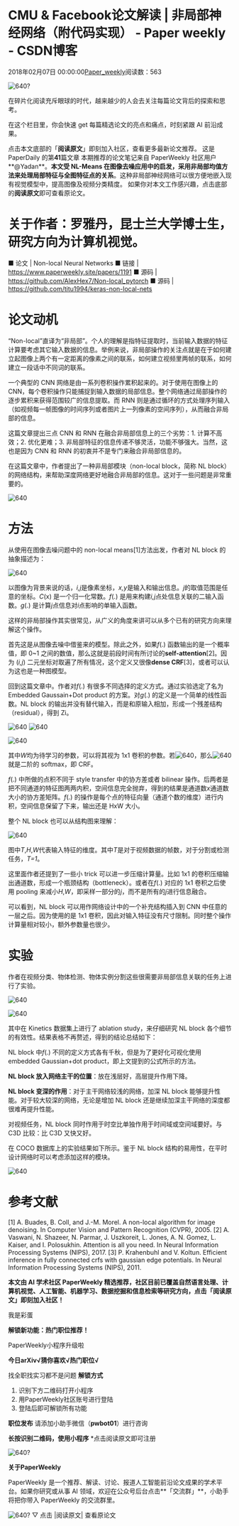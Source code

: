 
# CMU & Facebook论文解读 | 非局部神经网络（附代码实现） - Paper weekly - CSDN博客


2018年02月07日 00:00:00[Paper_weekly](https://me.csdn.net/c9Yv2cf9I06K2A9E)阅读数：563



![640?](https://ss.csdn.net/p?https://mmbiz.qpic.cn/mmbiz_jpg/VBcD02jFhgl7VHx00TkzicBMAfz1dFT8icD4HwmJZpt0Jiccw6ns7c3co7MpZslIia8VAuZicUTSuoPaq6hE4KbxWPg/640?)

在碎片化阅读充斥眼球的时代，越来越少的人会去关注每篇论文背后的探索和思考。

在这个栏目里，你会快速 get 每篇精选论文的亮点和痛点，时刻紧跟 AI 前沿成果。

点击本文底部的「**阅读原文**」即刻加入社区，查看更多最新论文推荐。
这是 PaperDaily 的第**41**篇文章
本期推荐的论文笔记来自 PaperWeekly 社区用户**@Yadan**。**本文受 NL-Means 在图像去噪应用中的启发，采用非局部均值方法来处理局部特征与全图特征点的关系**。这种非局部神经网络可以很方便地嵌入现有视觉模型中，提高图像及视频分类精度。
如果你对本文工作感兴趣，点击底部的**阅读原文**即可查看原论文。
# 关于作者：罗雅丹，昆士兰大学博士生，研究方向为计算机视觉。

■ 论文 | Non-local Neural Networks
■ 链接 | https://www.paperweekly.site/papers/1191
■ 源码 | https://github.com/AlexHex7/Non-local_pytorch
■ 源码 | https://github.com/titu1994/keras-non-local-nets

# 论文动机

“Non-local”直译为“非局部”。个人的理解是指特征提取时，当前输入数据的特征计算要考虑其它输入数据的信息。举例来说，非局部操作的关注点就是在于如何建立起图像上两个有一定距离的像素之间的联系，如何建立视频里两帧的联系，如何建立一段话中不同词的联系。

一个典型的 CNN 网络是由一系列卷积操作累积起来的。对于使用在图像上的 CNN，每个卷积操作只能捕捉到输入数据的局部信息。整个网络通过局部操作的逐步累积来获得范围较广的信息提取。而 RNN 则是通过循环的方式处理序列输入（如视频每一帧图像的时间序列或者图片上一列像素的空间序列），从而融合非局部的信息。

这篇文章提出三点 CNN 和 RNN 在融合非局部信息上的三个劣势：1. 计算不高效；2. 优化更难；3. 非局部特征的信息传递不够灵活，功能不够强大。当然，这也是因为 CNN 和 RNN 的初衷并不是专门来融合非局部信息的。

在这篇文章中，作者提出了一种非局部模块（non-local block，简称 NL block）的网络结构，来帮助深度网络更好地融合非局部的信息。这对于一些问题是非常重要的。

![640](https://ss.csdn.net/p?https://mmbiz.qpic.cn/mmbiz_png/VBcD02jFhgkY1BGYTBkKttdD9VBsbmlEpUfITvqXhso1Qo1os5pS3C6WgdvFcYRibUpQp0pjwUUZEA9Jg7LhMHA/640)

# 方法

从使用在图像去噪问题中的 non-local means[1]方法出发，作者对 NL block 的抽象描述为：

![640](https://ss.csdn.net/p?https://mmbiz.qpic.cn/mmbiz_png/VBcD02jFhgkY1BGYTBkKttdD9VBsbmlE5TrCiaZ0aiapTWa7OqaydUKw2bXXxrqxgxQseLbmibET04eapSLHKMOMw/640)

以图像为背景来说的话，*i,j*是像素坐标，*x,y*是输入和输出信息。*j*的取值范围是任意的坐标。*C*(x) 是一个归一化常数。*f*(.) 是用来构建*i,j*点处信息关联的二输入函数。*g*(.) 是计算*j*点信息对*i*点影响的单输入函数。

这样的非局部操作其实很常见，从广义的角度来讲可以从多个已有的研究方向来理解这个操作。

首先这是从图像去噪中借鉴来的模型。除此之外，如果*f*(.) 函数输出的是一个概率值，即 0~1 之间的数值，那么这就是前段时间有所讨论的**self-attention**[2]。因为 (*i,j*) 二元坐标对取遍了所有情况，这个定义又很像**dense CRF**[3]，或者可以认为这也是一种图模型。

回到这篇文章中。作者对*f*(.) 有很多不同选择的定义方式。通过实验选定了名为 Embedded Gaussain+Dot product 的方案。对*g*(.) 的定义是一个简单的线性函数。NL block 的输出并没有替代输入，而是和原输入相加，形成一个残差结构（residual），得到 Zi。

![640](https://ss.csdn.net/p?https://mmbiz.qpic.cn/mmbiz_png/VBcD02jFhgkY1BGYTBkKttdD9VBsbmlEkhTibLYAHictbLnqbBLwWxLnEgCPsLuL6xkSoxBEGeKMVjKhdUI1pQOw/640)
![640](https://ss.csdn.net/p?https://mmbiz.qpic.cn/mmbiz_png/VBcD02jFhgkY1BGYTBkKttdD9VBsbmlE19icia3aDoNp9kC9Hy4hrA6WFJw4GxU69CGe4eGXB9ofn8lGiaCxjDg0A/640)

![640](https://ss.csdn.net/p?https://mmbiz.qpic.cn/mmbiz_png/VBcD02jFhgkY1BGYTBkKttdD9VBsbmlESqbMONXORiba4iaCZ82N0QibDtZK5u9xLaSzDwElr0QkCwlARlvO3t8aA/640)

其中*W*均为待学习的参数，可以将其视为 1x1 卷积的参数。若![640](https://ss.csdn.net/p?https://mmbiz.qpic.cn/mmbiz_jpg/VBcD02jFhgkY1BGYTBkKttdD9VBsbmlEI5373ZtYHmanocnRx6kgkfYt0uZ2j6tibXiaGsEb4UnXsFrpODH1rHUQ/640)，那么![640](https://ss.csdn.net/p?https://mmbiz.qpic.cn/mmbiz_jpg/VBcD02jFhgkY1BGYTBkKttdD9VBsbmlEgicnTsMM5BxNv2BpLCUdmtsgnXDRM7T9jMxnhAwiaphg7n6tCQrj5YOA/640)就是二阶的 softmax，即 CRF。

*f*(.) 中所做的点积不同于 style transfer 中的协方差或者 bilinear 操作。后两者是把不同通道的特征图两两内积，空间信息完全抛弃，得到的结果是通道数*x*通道数大小的协方差矩阵。*f*(.) 的操作是每个点的特征向量（通道个数的维度）进行内积，空间信息保留了下来，输出还是 HxW 大小。

整个 NL block 也可以从结构图来理解：

![640](https://ss.csdn.net/p?https://mmbiz.qpic.cn/mmbiz_png/VBcD02jFhgkY1BGYTBkKttdD9VBsbmlERntZt672BHMQ4zZ4ttWpk7XM6bxC4Ymak37icmnabQLib5IUNKbTQb9w/640)

图中*T*,*H*,*W*代表输入特征的维度。其中*T*是对于视频数据的帧数，对于分割或检测任务，*T=1*。

这里面作者还提到了一些小 trick 可以进一步压缩计算量。比如 1x1 的卷积压缩输出通道数，形成一个瓶颈结构（bottleneck）。或者在*f*(.) 对应的 1x1 卷积之后使用 pooling 来减小*H*,*W*，即采样一部分的*j*，而不是所有的*j*进行信息融合。

可以看到，NL block 可以用作网络设计中的一个补充结构插入到 CNN 中任意的一层之后。因为使用的是 1x1 卷积，因此对输入特征没有尺寸限制。同时整个操作计算量相对较小，额外参数量也很少。

# 实验

作者在视频分类、物体检测、物体实例分割这些很需要非局部信息关联的任务上进行了实验。

![640](https://ss.csdn.net/p?https://mmbiz.qpic.cn/mmbiz_png/VBcD02jFhgkY1BGYTBkKttdD9VBsbmlE9gYoo5hNibaKOGBkARYFDicykbwJRbFlYxic3hhyr6CYm0VfdfJ8tZmuQ/640)

![640](https://ss.csdn.net/p?https://mmbiz.qpic.cn/mmbiz_png/VBcD02jFhgkY1BGYTBkKttdD9VBsbmlEJNajEgichiaia6rv2zib4m31hAU9icqouOrg21MbdT8JzaVqDQQ3oA5oYng/640)

其中在 Kinetics 数据集上进行了 ablation study，来仔细研究 NL block 各个细节的有效性。结果表格不再赘述，得到的结论总结如下：

NL block 中*f*(.) 不同的定义方式各有千秋，但是为了更好化可视化使用 embedded Gaussian+dot product，即上文提到的公式所示的方法。

**NL block 放入网络主干的位置**：放在浅层好，高层提升作用下降。

**NL block 变深的作用**：对于主干网络较浅的网络，加深 NL block 能够提升性能。对于较大较深的网络，无论是增加 NL block 还是继续加深主干网络的深度都很难再提升性能。

对视频任务，NL block 同时作用于时空比单独作用于时间域或空间域要好。与 C3D 比较：比 C3D 又快又好。

在 COCO 数据库上的实验结果如下所示。鉴于 NL block 结构的易用性，在平时设计网络时可以考虑添加这样的模块。

![640](https://ss.csdn.net/p?https://mmbiz.qpic.cn/mmbiz_png/VBcD02jFhgkY1BGYTBkKttdD9VBsbmlEfs1icWpBH9XWBk8JBz4hgeFGialvmoyolL7jicRgBkkibf7RRpzk7ia3hag/640)

# 参考文献

[1] A. Buades, B. Coll, and J.-M. Morel. A non-local algorithm for image denoising. In Computer Vision and Pattern Recognition (CVPR), 2005.
[2] A. Vaswani, N. Shazeer, N. Parmar, J. Uszkoreit, L. Jones, A. N. Gomez, L. Kaiser, and I. Polosukhin. Attention is all you need. In Neural Information Processing Systems (NIPS), 2017.
[3] P. Krahenbuhl and V. Koltun. Efficient inference in fully connected crfs with gaussian edge potentials. In Neural Information Processing Systems (NIPS), 2011.

**本文由 AI 学术社区 PaperWeekly 精选推荐，社区目前已覆盖自然语言处理、计算机视觉、人工智能、机器学习、数据挖掘和信息检索等研究方向，点击「****阅读原文****」即刻加入社区！**

我是彩蛋

**解锁新功能：热门职位推荐！**

PaperWeekly小程序升级啦

**今日arXiv√猜你喜欢√****热门职位****√**

找全职找实习都不是问题
**解锁方式**
1. 识别下方二维码打开小程序
2. 用PaperWeekly社区账号进行登陆
3. 登陆后即可解锁所有功能

**职位发布**
请添加小助手微信（**pwbot01**）进行咨询

**长按识别二维码，使用小程序**
*点击阅读原文即可注册

![640?](https://ss.csdn.net/p?https://mmbiz.qpic.cn/mmbiz_jpg/VBcD02jFhgnwLopkg177jgoQCbq2j2UJqSZOScYnsaSZf7ibXORdFOUEicycYycARG6V9pvHMyY7jYpdZFKpxcSQ/640?)


**关于PaperWeekly**

PaperWeekly 是一个推荐、解读、讨论、报道人工智能前沿论文成果的学术平台。如果你研究或从事 AI 领域，欢迎在公众号后台点击**「交流群」**，小助手将把你带入 PaperWeekly 的交流群里。

![640?](https://ss.csdn.net/p?https://mmbiz.qpic.cn/mmbiz_gif/VBcD02jFhgl9qrwuXS7D8F2ZLyZNmqfWibCVlSbGBVCrd80blia0iaiaKuVk5p1tWP8tCaIiaYxiaQwiacIOlu9yOw6Mg/640?)
▽ 点击 |阅读原文| 查看原论文


